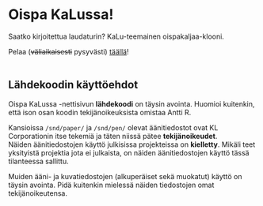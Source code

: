 # Oispa KaLussa!
Saatko kirjoitettua laudaturin? KaLu-teemainen oispakaljaa-klooni.

Pelaa (~~väliaikaisesti~~ pysyvästi) [täällä](https://kl-corporation.github.io/oispakalussa/)!
<br />
<br />

## Lähdekoodin käyttöehdot
Oispa KaLussa -nettisivun **lähdekoodi** on täysin avointa. Huomioi kuitenkin, että ison osan koodin tekijänoikeuksista omistaa Antti R.

Kansioissa `/snd/paper/` ja `/snd/pen/` olevat äänitiedostot ovat KL Corporationin itse tekemiä ja täten niissä pätee **tekijänoikeudet**.  
Näiden äänitiedostojen käyttö julkisissa projekteissa on **kielletty**. Mikäli teet yksityistä projektia jota ei julkaista, on näiden äänitiedostojen käyttö tässä tilanteessa sallittu.

Muiden ääni- ja kuvatiedostojen (alkuperäiset sekä muokatut) käyttö on täysin avointa. Pidä kuitenkin mielessä näiden tiedostojen omat tekijänoikeutensa.

